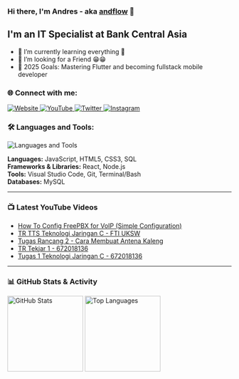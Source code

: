 ### Hi there, I'm Andres - aka [andflow][website] 👋

## I'm an IT Specialist at Bank Central Asia
- 🌱 I’m currently learning everything 🤣
- 👯 I’m looking for a Friend 😁😁
- 🥅 2025 Goals: Mastering Flutter and becoming fullstack mobile developer


### 🌐 Connect with me:

<div align="left">
  <a href="https://andressumihe.netlify.app" target="_blank">
    <img src="https://img.shields.io/badge/Website-4285F4?style=for-the-badge&logo=googlechrome&logoColor=white" alt="Website" />
  </a>
  <a href="https://www.youtube.com/channel/UCT5UWTlSy0Swqo3WoG5-DWg" target="_blank">
    <img src="https://img.shields.io/badge/YouTube-FF0000?style=for-the-badge&logo=youtube&logoColor=white" alt="YouTube" />
  </a>
  <a href="https://twitter.com/andfr_s" target="_blank">
    <img src="https://img.shields.io/badge/Twitter-1DA1F2?style=for-the-badge&logo=twitter&logoColor=white" alt="Twitter" />
  </a>
  <a href="https://instagram.com/andres_sumihe" target="_blank">
    <img src="https://img.shields.io/badge/Instagram-E4405F?style=for-the-badge&logo=instagram&logoColor=white" alt="Instagram" />
  </a>
</div>

### 🛠️ Languages and Tools:

<div align="left">
  <img src="https://skillicons.dev/icons?i=vscode,html,css,js,react,nodejs,mysql,git,bash" alt="Languages and Tools" />
</div>

**Languages:** JavaScript, HTML5, CSS3, SQL  
**Frameworks & Libraries:** React, Node.js  
**Tools:** Visual Studio Code, Git, Terminal/Bash  
**Databases:** MySQL


---

### 📺 Latest YouTube Videos
<!-- YOUTUBE:START -->
- [How To Config FreePBX for VoIP &lpar;Simple Configuration&rpar;](https://www.youtube.com/watch?v=Oo2H0Na3CMw)
- [TR TTS Teknologi Jaringan C - FTI UKSW](https://www.youtube.com/watch?v=vYU9u5b73T0)
- [Tugas Rancang 2 - Cara Membuat Antena Kaleng](https://www.youtube.com/watch?v=dRr2INrcpFM)
- [TR Tekjar 1 - 672018136](https://www.youtube.com/watch?v=paF3anrojUM)
- [Tugas 1 Teknologi Jaringan C - 672018136](https://www.youtube.com/watch?v=d-s09ULClxo)
<!-- YOUTUBE:END -->


---

### 📊 GitHub Stats & Activity

<p>
  <img height="170" src="https://andres-github-stats.vercel.app/api?username=andres-sumihe&show_icons=true&hide_border=true&theme=dracula" alt="GitHub Stats" />
  <img height="170" src="https://andres-github-stats.vercel.app/api/top-langs/?username=andres-sumihe&layout=compact&hide_border=true&theme=tokyonight&langs_count=8&hide=html,css,scss,blade" alt="Top Languages" />
</p>




[website]: https://andressumihe.netlify.app
[twitter]: https://twitter.com/andfr_s
[youtube]: https://www.youtube.com/channel/UCT5UWTlSy0Swqo3WoG5-DWg
[instagram]: https://instagram.com/andres_sumihe
